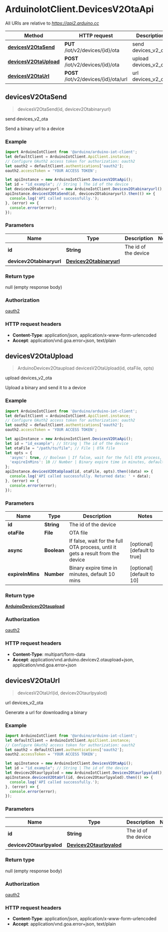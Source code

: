 # ArduinoIotClient.DevicesV2OtaApi

All URIs are relative to *https://api2.arduino.cc*

Method | HTTP request | Description
------------- | ------------- | -------------
[**devicesV2OtaSend**](DevicesV2OtaApi.md#devicesV2OtaSend) | **PUT** /iot/v2/devices/{id}/ota | send devices_v2_ota
[**devicesV2OtaUpload**](DevicesV2OtaApi.md#devicesV2OtaUpload) | **POST** /iot/v2/devices/{id}/ota | upload devices_v2_ota
[**devicesV2OtaUrl**](DevicesV2OtaApi.md#devicesV2OtaUrl) | **POST** /iot/v2/devices/{id}/ota/url | url devices_v2_ota



## devicesV2OtaSend

> devicesV2OtaSend(id, devicev2Otabinaryurl)

send devices_v2_ota

Send a binary url to a device

### Example

```javascript
import ArduinoIotClient from '@arduino/arduino-iot-client';
let defaultClient = ArduinoIotClient.ApiClient.instance;
// Configure OAuth2 access token for authorization: oauth2
let oauth2 = defaultClient.authentications['oauth2'];
oauth2.accessToken = 'YOUR ACCESS TOKEN';

let apiInstance = new ArduinoIotClient.DevicesV2OtaApi();
let id = "id_example"; // String | The id of the device
let devicev2Otabinaryurl = new ArduinoIotClient.Devicev2Otabinaryurl(); // Devicev2Otabinaryurl | 
apiInstance.devicesV2OtaSend(id, devicev2Otabinaryurl).then(() => {
  console.log('API called successfully.');
}, (error) => {
  console.error(error);
});

```

### Parameters


Name | Type | Description  | Notes
------------- | ------------- | ------------- | -------------
 **id** | **String**| The id of the device | 
 **devicev2Otabinaryurl** | [**Devicev2Otabinaryurl**](Devicev2Otabinaryurl.md)|  | 

### Return type

null (empty response body)

### Authorization

[oauth2](../README.md#oauth2)

### HTTP request headers

- **Content-Type**: application/json, application/x-www-form-urlencoded
- **Accept**: application/vnd.goa.error+json, text/plain


## devicesV2OtaUpload

> ArduinoDevicev2Otaupload devicesV2OtaUpload(id, otaFile, opts)

upload devices_v2_ota

Upload a binary and send it to a device

### Example

```javascript
import ArduinoIotClient from '@arduino/arduino-iot-client';
let defaultClient = ArduinoIotClient.ApiClient.instance;
// Configure OAuth2 access token for authorization: oauth2
let oauth2 = defaultClient.authentications['oauth2'];
oauth2.accessToken = 'YOUR ACCESS TOKEN';

let apiInstance = new ArduinoIotClient.DevicesV2OtaApi();
let id = "id_example"; // String | The id of the device
let otaFile = "/path/to/file"; // File | OTA file
let opts = {
  'async': true, // Boolean | If false, wait for the full OTA process, until it gets a result from the device
  'expireInMins': 10 // Number | Binary expire time in minutes, default 10 mins
};
apiInstance.devicesV2OtaUpload(id, otaFile, opts).then((data) => {
  console.log('API called successfully. Returned data: ' + data);
}, (error) => {
  console.error(error);
});

```

### Parameters


Name | Type | Description  | Notes
------------- | ------------- | ------------- | -------------
 **id** | **String**| The id of the device | 
 **otaFile** | **File**| OTA file | 
 **async** | **Boolean**| If false, wait for the full OTA process, until it gets a result from the device | [optional] [default to true]
 **expireInMins** | **Number**| Binary expire time in minutes, default 10 mins | [optional] [default to 10]

### Return type

[**ArduinoDevicev2Otaupload**](ArduinoDevicev2Otaupload.md)

### Authorization

[oauth2](../README.md#oauth2)

### HTTP request headers

- **Content-Type**: multipart/form-data
- **Accept**: application/vnd.arduino.devicev2.otaupload+json, application/vnd.goa.error+json


## devicesV2OtaUrl

> devicesV2OtaUrl(id, devicev2Otaurlpyalod)

url devices_v2_ota

Generate a url for downloading a binary

### Example

```javascript
import ArduinoIotClient from '@arduino/arduino-iot-client';
let defaultClient = ArduinoIotClient.ApiClient.instance;
// Configure OAuth2 access token for authorization: oauth2
let oauth2 = defaultClient.authentications['oauth2'];
oauth2.accessToken = 'YOUR ACCESS TOKEN';

let apiInstance = new ArduinoIotClient.DevicesV2OtaApi();
let id = "id_example"; // String | The id of the device
let devicev2Otaurlpyalod = new ArduinoIotClient.Devicev2Otaurlpyalod(); // Devicev2Otaurlpyalod | 
apiInstance.devicesV2OtaUrl(id, devicev2Otaurlpyalod).then(() => {
  console.log('API called successfully.');
}, (error) => {
  console.error(error);
});

```

### Parameters


Name | Type | Description  | Notes
------------- | ------------- | ------------- | -------------
 **id** | **String**| The id of the device | 
 **devicev2Otaurlpyalod** | [**Devicev2Otaurlpyalod**](Devicev2Otaurlpyalod.md)|  | 

### Return type

null (empty response body)

### Authorization

[oauth2](../README.md#oauth2)

### HTTP request headers

- **Content-Type**: application/json, application/x-www-form-urlencoded
- **Accept**: application/vnd.goa.error+json, text/plain

